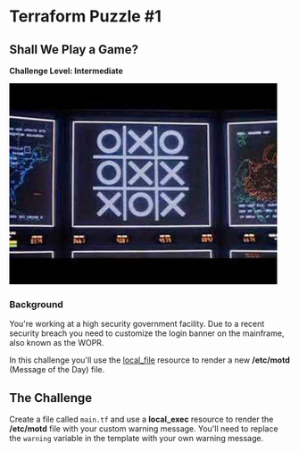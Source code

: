 # Terraform Puzzle #1
## Shall We Play a Game?
**Challenge Level: Intermediate**

![How about a nice game of chess?](../images/tic-tac-toe.jpg)

### Background
You're working at a high security government facility. Due to a recent security breach you need to customize the login banner on the mainframe, also known as the WOPR.

In this challenge you'll use the [local_file](https://www.terraform.io/docs/providers/local/r/file.html) resource to render a new **/etc/motd** (Message of the Day) file.

## The Challenge
Create a file called `main.tf` and use a **local_exec** resource to render the **/etc/motd** file with your custom warning message. You'll need to replace the `warning` variable in the template with your own warning message.